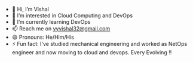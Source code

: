 - 👋 Hi, I’m Vishal
- 👀 I’m interested in Cloud Computing and DevOps
- 🌱 I’m currently learning DevOps
- 📫 Reach me on vyvishal32@gmail.com
- 😄 Pronouns: He/Him/His
- ⚡ Fun fact: I've studied mechanical engineering and worked as NetOps engineer and now moving to cloud and devops. Every Evolving !!

<!---
vyvishal32/vyvishal32 is a ✨ special ✨ repository because its `README.md` (this file) appears on your GitHub profile.
You can click the Preview link to take a look at your changes.
--->

